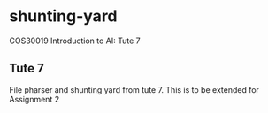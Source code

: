 # shunting-yard
COS30019 Introduction to AI: Tute 7 

## Tute 7 ##
File pharser and shunting yard from tute 7. This is to be extended for Assignment 2
